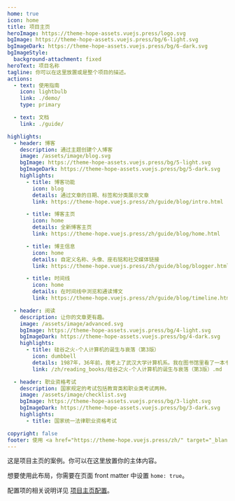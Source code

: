 ```yaml
---
home: true
icon: home
title: 项目主页
heroImage: https://theme-hope-assets.vuejs.press/logo.svg
bgImage: https://theme-hope-assets.vuejs.press/bg/6-light.svg
bgImageDark: https://theme-hope-assets.vuejs.press/bg/6-dark.svg
bgImageStyle:
  background-attachment: fixed
heroText: 项目名称
tagline: 你可以在这里放置或是整个项目的描述。
actions:
  - text: 使用指南
    icon: lightbulb
    link: ./demo/
    type: primary

  - text: 文档
    link: ./guide/

highlights:
  - header: 博客
    description: 通过主题创建个人博客
    image: /assets/image/blog.svg
    bgImage: https://theme-hope-assets.vuejs.press/bg/5-light.svg
    bgImageDark: https://theme-hope-assets.vuejs.press/bg/5-dark.svg
    highlights:
      - title: 博客功能
        icon: blog
        details: 通过文章的日期、标签和分类展示文章
        link: https://theme-hope.vuejs.press/zh/guide/blog/intro.html

      - title: 博客主页
        icon: home
        details: 全新博客主页
        link: https://theme-hope.vuejs.press/zh/guide/blog/home.html

      - title: 博主信息
        icon: home
        details: 自定义名称、头像、座右铭和社交媒体链接
        link: https://theme-hope.vuejs.press/zh/guide/blog/blogger.html

      - title: 时间线
        icon: home
        details: 在时间线中浏览和通读博文
        link: https://theme-hope.vuejs.press/zh/guide/blog/timeline.html

  - header: 阅读
    description: 让你的文章更有趣。
    image: /assets/image/advanced.svg
    bgImage: https://theme-hope-assets.vuejs.press/bg/4-light.svg
    bgImageDark: https://theme-hope-assets.vuejs.press/bg/4-dark.svg
    highlights:
      - title: 硅谷之火-个人计算机的诞生与衰落（第3版）
        icon: dumbbell
        details: 1987年，36年前，我考上了武汉大学计算机系。我在图书馆里看了一本书，《硅谷之火》，建立了自己一生的梦想。看完这本书后，我热血沸腾，激动得睡不着觉。当天晚上，星光很亮，我在武大操场上，走了一圈又一圈，走了整整一夜。我心里有团火：我要创办一家伟大的公司。梦想之火，在我心里彻底点燃了。但是，一个大一新生，一个刚从县城出来的年轻人，什么也不会，什么也没有，就想创办一家伟大的公司，谈何容易！这么离谱的梦想，该如何实现呢？我完全理不清头绪，干脆就不想了，还是先把书读好。
        link: /zh/reading_books/硅谷之火-个人计算机的诞生与衰落（第3版）.md

  - header: 职业资格考试
    description: 国家规定的考试包括教育类和职业类考试两种。
    image: /assets/image/checklist.svg
    bgImage: https://theme-hope-assets.vuejs.press/bg/3-light.svg
    bgImageDark: https://theme-hope-assets.vuejs.press/bg/3-dark.svg
    highlights:
      - title: 国家统一法律职业资格考试

copyright: false
footer: 使用 <a href="https://theme-hope.vuejs.press/zh/" target="_blank">VuePress Theme Hope</a> 主题 | MIT 协议, 版权所有 © 2019-至今 Mr.Hope
---
```


这是项目主页的案例。你可以在这里放置你的主体内容。

想要使用此布局，你需要在页面 front matter 中设置 `home: true`。

配置项的相关说明详见 [项目主页配置](https://theme-hope.vuejs.press/zh/guide/layout/home/)。
